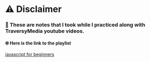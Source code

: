 # ⚠️ Disclaimer 

### 📌 These are notes that I took while I practiced along with TraversyMedia youtube videos. 

#### 🌐 Here is the link to the playlist
   [javascript for beginners](https://www.youtube.com/watch?v=hdI2bqOjy3c&list=PLillGF-RfqbbnEGy3ROiLWk7JMCuSyQtX&index=2)
